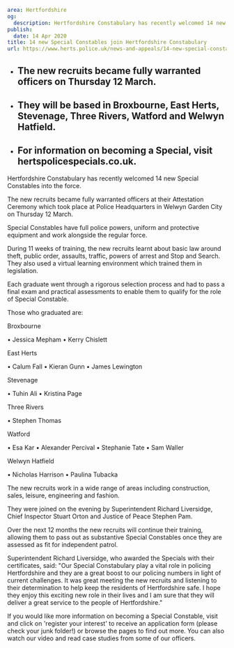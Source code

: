 ```yaml
area: Hertfordshire
og:
  description: Hertfordshire Constabulary has recently welcomed 14 new Special Constables into the force.
publish:
  date: 14 Apr 2020
title: 14 new Special Constables join Hertfordshire Constabulary
url: https://www.herts.police.uk/news-and-appeals/14-new-special-constables-join-hertfordshire-constabulary-0030b
```

* ## The new recruits became fully warranted officers on Thursday 12 March.

 * ## They will be based in Broxbourne, East Herts, Stevenage, Three Rivers, Watford and Welwyn Hatfield.

 * ## For information on becoming a Special, visit hertspolicespecials.co.uk.

Hertfordshire Constabulary has recently welcomed 14 new Special Constables into the force.

The new recruits became fully warranted officers at their Attestation Ceremony which took place at Police Headquarters in Welwyn Garden City on Thursday 12 March.

Special Constables have full police powers, uniform and protective equipment and work alongside the regular force.

During 11 weeks of training, the new recruits learnt about basic law around theft, public order, assaults, traffic, powers of arrest and Stop and Search. They also used a virtual learning environment which trained them in legislation.

Each graduate went through a rigorous selection process and had to pass a final exam and practical assessments to enable them to qualify for the role of Special Constable.

Those who graduated are:

Broxbourne

• Jessica Mepham
• Kerry Chislett

East Herts

• Calum Fall
• Kieran Gunn
• James Lewington

Stevenage

• Tuhin Ali
• Kristina Page

Three Rivers

• Stephen Thomas

Watford

• Esa Kar
• Alexander Percival
• Stephanie Tate
• Sam Waller

Welwyn Hatfield

• Nicholas Harrison
• Paulina Tubacka

The new recruits work in a wide range of areas including construction, sales, leisure, engineering and fashion.

They were joined on the evening by Superintendent Richard Liversidge, Chief Inspector Stuart Orton and Justice of Peace Stephen Pam.

Over the next 12 months the new recruits will continue their training, allowing them to pass out as substantive Special Constables once they are assessed as fit for independent patrol.

Superintendent Richard Liversidge, who awarded the Specials with their certificates, said: "Our Special Constabulary play a vital role in policing Hertfordshire and they are a great boost to our policing numbers in light of current challenges. It was great meeting the new recruits and listening to their determination to help keep the residents of Hertfordshire safe. I hope they enjoy this exciting new role in their lives and I am sure that they will deliver a great service to the people of Hertfordshire."

If you would like more information on becoming a Special Constable, visit and click on 'register your interest' to receive an application form (please check your junk folder!) or browse the pages to find out more. You can also watch our video and read case studies from some of our officers.
